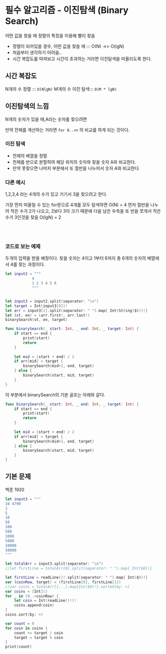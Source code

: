 # 필수 알고리즘 - 이진탐색 (Binary Search)

어떤 값을 찾을 때 정렬의 특징을 이용해 빨리 찾음
- 정렬이 되어있을 경우, 어떤 값을 찾을 때 ::: O(N) ->> O(lgN)
- 처음부터 생각하기 어려움.. 
- 시간 복잡도를 따져보고 시간이 초과하는 거라면 이진탐색을 떠올리도록 한다.  

## 시간 복잡도 
N개의 수 정렬 ::: `O(NlgN)`
M개의 수 이진 탐색::: `O(M * lgN)`


## 이진탐색의 느낌

N개의 숫자가 있을 때,A라는 숫자를 찾으려면

만약 전체를 계산하는 거라면 `for 0..<n` 의 비교를 하게 되는 것이다.   
### 이진 탐색
- 전체의 배열을 정렬
- 전체를 반으로 분할하여 해당 위치의 숫자와 찾을 숫자 A와 비교한다.  
- 만약 못찾으면 나머지 부분에서 또 절반을 나누어서 숫자 A와 비교한다. 

### 다른 예시
1,2,3,4  라는 4개의 수가 있고 거기서 3을 찾으려고 한다. 

가장 먼저 떠올릴 수 있는 for문으로 4개를 모두 탐색하면 O(N) = 4
먼저 절반을 나누어 작은 수가 2가 나오고, 2보다 3이 크기 때문에  다음 남은 우측을 또 반을 쪼개서 작은 수가 3인것을 찾음 O(lgN) = 2


<br><br>

### 코드로 보는 예제

두개의 입력을 받을 예정이다. 
찾을 숫자는 4이고 
1부터 6까지 총 6개의 숫자의 배열에서 4를 찾는 과정이다.  

```swift
let input2 = """
            4
            1 2 3 4 5 6
            """


let input3 = input2.split(separator: "\n")
let target = Int(input3[0])!
let arr = input3[1].split(separator: " ").map{ Int(String($0))!}
let (st, en) = (arr.first!, arr.last!)
binarySearch(st, en, target)

func binarySearch(_ start: Int, _ end: Int, _ target: Int) {
    if start == end {
        print(start)
        return
    }
    
    let mid = (start + end) / 2
    if arr[mid] < target {
        binarySearch(mid+1, end, target)
    } else {
        binarySearch(start, mid, target)
    }
}

```

이 부분에서 binarySearch의 기본 골조는 아래와 같다.  


```swift
func binarySearch(_ start: Int, _ end: Int, _ target: Int) {
    if start == end {
        print(start)
        return
    }
    
    let mid = (start + end) / 2
    if arr[mid] < target {
        binarySearch(mid+1, end, target)
    } else {
        binarySearch(start, mid, target)
    }
}

```

## 기본 문제
백준 1920
```swift
let input3 = """
10 4790
1
5
10
50
100
500
1000
5000
10000
50000
"""

let totalArr = input3.split(separator: "\n")
//let firstLine = totalArr[0].split(separator: " ").map{ Int($0)!}

let firstLine = readLine()!.split(separator: " ").map{ Int($0)!}
var (coinRow, target) = (firstLine[0], firstLine[1])
//var coins = totalArr[1...].map{Int($0)!}.sorted(by: >)
var coins = [Int]()
for _ in (0..<coinRow) {
    let coin = Int(readLine()!)!
    coins.append(coin)
}
coins.sort(by: >)

var count = 0
for coin in coins {
    count += target / coin
    target = target % coin
}
print(count)
```
